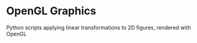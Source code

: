 # OpenGL Graphics
Python scripts applying linear transformations to 2D figures, rendered with OpenGL

